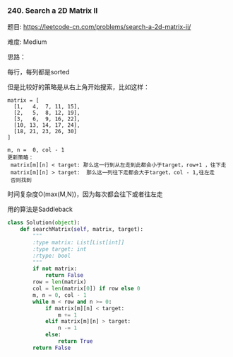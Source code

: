 ### 240. Search a 2D Matrix II



题目:
<https://leetcode-cn.com/problems/search-a-2d-matrix-ii/>


难度:
Medium

思路：

每行，每列都是sorted

但是比较好的策略是从右上角开始搜索，比如这样：

```
matrix = [
  [1,   4,  7, 11, 15],
  [2,   5,  8, 12, 19],
  [3,   6,  9, 16, 22],
  [10, 13, 14, 17, 24],
  [18, 21, 23, 26, 30]
]

m, n =  0, col - 1
更新策略：
 matrix[m][n] < target: 那么这一行到从左走到此都会小于target，row+1 ，往下走
 matrix[m][n] > target:  那么这一列往下走都会大于target，col - 1,往左走
 否则找到
```

时间复杂度O(max(M,N))，因为每次都会往下或者往左走


用的算法是Saddleback



```python
class Solution(object):
    def searchMatrix(self, matrix, target):
        """
        :type matrix: List[List[int]]
        :type target: int
        :rtype: bool
        """
        if not matrix:
            return False
        row = len(matrix)
        col = len(matrix[0]) if row else 0 
        m, n = 0, col - 1
        while m < row and n >= 0:
            if matrix[m][n] < target:
                m += 1
            elif matrix[m][n] > target:
                n -= 1
            else:
                return True
        return False

```
